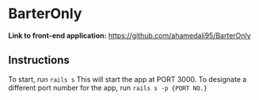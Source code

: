 # BarterOnly

**Link to front-end application:** https://github.com/ahamedali95/BarterOnly

## Instructions

To start, run ```rails s``` This will start the app at PORT 3000. To designate a different port number for the app, run ```rails s -p {PORT NO.}```
